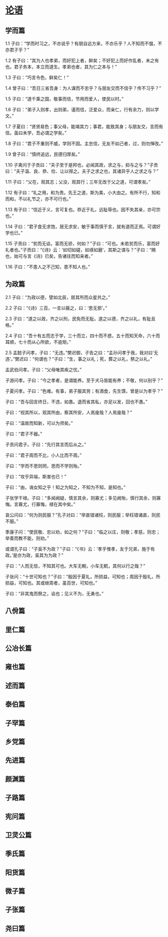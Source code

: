 # [论语](http://so.gushiwen.org/guwen/book_2.aspx)

## 学而篇

1.1 子曰：“学而时习之，不亦说乎？有朋自远方来，不亦乐乎？人不知而不愠，不亦君子乎？”

1.2 有子曰：“其为人也孝弟，而好犯上者，鲜矣；不好犯上而好作乱者，未之有也。君子务本，本立而道生。孝弟也者，其为仁之本与！”

1.3 子曰：“巧言令色，鲜矣仁！”

1.4 曾子曰：“吾日三省吾身：为人谋而不忠乎？与朋友交而不信乎？传不习乎？”

1.5 子曰：“道千乘之国，敬事而信，节用而爱人，使民以时。”

1.6 子曰：“弟子入则孝，出则弟，谨而信，泛爱众，而亲仁，行有余力，则以学文。”

1.7 子夏曰：“贤贤易色；事父母，能竭其力；事君，能致其身；与朋友交，言而有信。虽曰未学，吾必谓之学矣。”

1.8 子曰：“君子不重则不威，学则不固。主忠信，无友不如己者，过，则勿惮改。”

1.9 曾子曰：“慎终追远，民德归厚矣。”

1.10 子禽问于子贡曰：“夫子至于是邦也，必闻其政，求之与，抑与之与？”子贡曰：“夫子温、良、恭、俭、让以得之。夫子之求之也，其诸异乎人之求之与？”

1.11 子曰：“父在，观其志；父没，观其行；三年无改于父之道，可谓孝矣。”

1.12 有子曰：“礼之用，和为贵。先王之道，斯为美，小大由之。有所不行，知和而和，不以礼节之，亦不可行也。”

1.13 有子曰：“信近于义，言可复也。恭近于礼，远耻辱也。因不失其亲，亦可宗也。”

1.14 子曰：“君子食无求饱，居无求安，敏于事而慎于言，就有道而正焉。可谓好学也已。”

1.15 子贡曰：“贫而无谄，富而无骄，何如？”子曰：“可也。未若贫而乐，富而好礼者也。”子贡曰：“《诗》云：‘如切如磋，如琢如磨’，其斯之谓与？”子曰：“赐也，始可与言《诗》已矣，告诸往而知来者。”

1.16 子曰：“不患人之不己知，患不知人也。”

## 为政篇

2.1 子曰：“为政以德，譬如北辰，居其所而众星共之。”

2.2 子曰：“《诗》三百，一言以蔽之，曰：‘思无邪’。”

2.3 子曰：“道之以政，齐之以刑，民免而无耻。道之以德，齐之以礼，有耻且格。”

2.4 子曰：“吾十有五而志于学，三十而立，四十而不惑，五十而知天命，六十而耳顺，七十而从心所欲，不逾矩。”

2.5 孟懿子问孝，子曰：“无违。”樊迟御，子告之曰：“孟孙问孝于我，我对曰‘无违’。”樊迟曰：“何谓也？”子曰：“生，事之以礼；死，葬之以礼，祭之以礼。”

孟武伯问孝。子曰：“父母唯其疾之忧。”

子游问孝。子曰：“今之孝者，是谓能养。至于犬马皆能有养；不敬，何以别乎？”

子夏问孝。子曰：“色难。有事，弟子服其劳；有酒食，先生馔，曾是以为孝乎？”

子曰：“吾与回言终日，不违，如愚。退而省其私，亦足以发，回也不愚。”

子曰：“视其所以，观其所由，察其所安，人焉廋哉？人焉廋哉？”

子曰：“温故而知新，可以为师矣。”

子曰：“君子不器。”

子贡问君子。子曰：“先行其言而后从之。”

子曰：“君子周而不比，小人比而不周。”

子曰：“学而不思则罔，思而不学则殆。”

子曰：“攻乎异端，斯害也已！”

子曰：“由，诲女知之乎！知之为知之，不知为不知，是知也。”

子张学干禄。子曰：“多闻阙疑，慎言其余，则寡尤；多见阙殆，慎行其余，则寡悔。言寡尤，行寡悔，禄在其中矣。”

哀公问曰：“何为则民服？”孔子对曰：“举直错诸枉，则民服；举枉错诸直，则民不服。”

季康子问：“使民敬、忠以劝，如之何？”子曰：“临之以庄，则敬；孝慈，则忠；举善而教不能，则劝。”

或谓孔子曰：“子奚不为政？”子曰：“《书》云：‘孝乎惟孝，友于兄弟，施于有政。’是亦为政，奚其为为政？”

子曰：“人而无信，不知其可也。大车无輗，小车无軏，其何以行之哉？”

子张问：“十世可知也？”子曰：“殷因于夏礼，所损益，可知也；周因于殷礼，所损益，可知也。其或继周者，虽百世，可知也。”

子曰：“非其鬼而祭之，谄也；见义不为，无勇也。”

## 八佾篇
## 里仁篇
## 公冶长篇
## 雍也篇
## 述而篇
## 泰伯篇
## 子罕篇
## 乡党篇
## 先进篇
## 颜渊篇
## 子路篇
## 宪问篇
## 卫灵公篇
## 季氏篇
## 阳货篇
## 微子篇
## 子张篇
## 尧曰篇